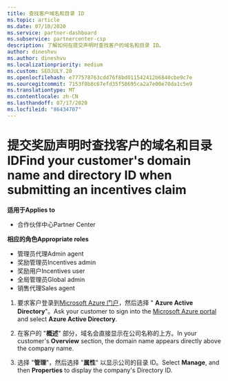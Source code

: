 ```yaml
---
title: 查找客户域名和目录 ID
ms.topic: article
ms.date: 07/10/2020
ms.service: partner-dashboard
ms.subservice: partnercenter-csp
description: 了解如何在提交声明时查找客户的域名和目录 ID。
author: dineshvu
ms.author: dineshvu
ms.localizationpriority: medium
ms.custom: SEOJULY.20
ms.openlocfilehash: e777578763cdd76f8bd011542412b6840cbe9c7e
ms.sourcegitcommit: 7153f0b8c67efd35f58695ca2a7e00e70da1c5e9
ms.translationtype: MT
ms.contentlocale: zh-CN
ms.lasthandoff: 07/17/2020
ms.locfileid: "86434707"
---
```

# <a name="find-your-customers-domain-name-and-directory-id-when-submitting-an-incentives-claim"></a><span data-ttu-id="d666d-103">提交奖励声明时查找客户的域名和目录 ID</span><span class="sxs-lookup"><span data-stu-id="d666d-103">Find your customer's domain name and directory ID when submitting an incentives claim</span></span>

<span data-ttu-id="d666d-104">**适用于**</span><span class="sxs-lookup"><span data-stu-id="d666d-104">**Applies to**</span></span>

- <span data-ttu-id="d666d-105">合作伙伴中心</span><span class="sxs-lookup"><span data-stu-id="d666d-105">Partner Center</span></span>

<span data-ttu-id="d666d-106">**相应的角色**</span><span class="sxs-lookup"><span data-stu-id="d666d-106">**Appropriate roles**</span></span>

- <span data-ttu-id="d666d-107">管理员代理</span><span class="sxs-lookup"><span data-stu-id="d666d-107">Admin agent</span></span>
- <span data-ttu-id="d666d-108">奖励管理员</span><span class="sxs-lookup"><span data-stu-id="d666d-108">Incentives admin</span></span>
- <span data-ttu-id="d666d-109">奖励用户</span><span class="sxs-lookup"><span data-stu-id="d666d-109">Incentives user</span></span>
- <span data-ttu-id="d666d-110">全局管理员</span><span class="sxs-lookup"><span data-stu-id="d666d-110">Global admin</span></span>
- <span data-ttu-id="d666d-111">销售代理</span><span class="sxs-lookup"><span data-stu-id="d666d-111">Sales agent</span></span>

1. <span data-ttu-id="d666d-112">要求客户登录到[Microsoft Azure 门户](https://portal.azure.com/#home)，然后选择 " **Azure Active Directory**"。</span><span class="sxs-lookup"><span data-stu-id="d666d-112">Ask your customer to sign into the [Microsoft Azure portal](https://portal.azure.com/#home) and select **Azure Active Directory**.</span></span>

2. <span data-ttu-id="d666d-113">在客户的 "**概述**" 部分，域名会直接显示在公司名称的上方。</span><span class="sxs-lookup"><span data-stu-id="d666d-113">In your customer's **Overview** section, the domain name appears directly above the company name.</span></span>  

3. <span data-ttu-id="d666d-114">选择 "**管理**"，然后选择 "**属性**" 以显示公司的目录 ID。</span><span class="sxs-lookup"><span data-stu-id="d666d-114">Select **Manage**, and then **Properties** to display the company's Directory ID.</span></span>
